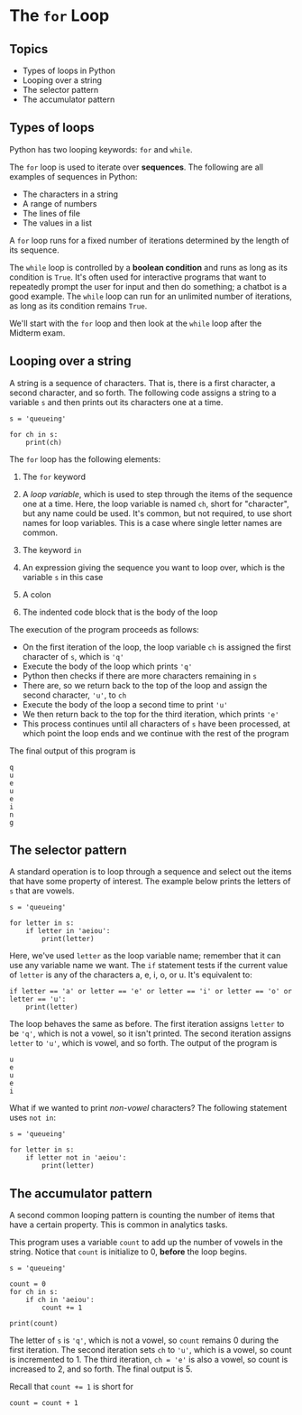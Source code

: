 # The `for` Loop

## Topics

- Types of loops in Python
- Looping over a string
- The selector pattern
- The accumulator pattern

## Types of loops

Python has two looping keywords: `for` and `while`.

The `for` loop is used to iterate over **sequences**. The following are all examples of sequences in Python:

- The characters in a string
- A range of numbers
- The lines of file
- The values in a list

A `for` loop runs for a fixed number of iterations determined by the length of its sequence.

The `while` loop is controlled by a **boolean condition** and runs as long as its condition is `True`. It's often used for interactive programs that want to repeatedly prompt the user for input and then do something; a chatbot is a good example. The `while` loop can run for an unlimited number of iterations, as long as its condition remains `True`.

We'll start with the `for` loop and then look at the `while` loop after the Midterm exam.

## Looping over a string

A string is a sequence of characters. That is, there is a first character, a second character, and so forth. The following code assigns a string to a variable `s` and then prints out its characters one at a time.
```
s = 'queueing'

for ch in s:
    print(ch)
```
The `for` loop has the following elements:

1. The `for` keyword

2. A *loop variable*, which is used to step through the items of the sequence one at a time. Here, the loop variable is named `ch`, short for "character", but any name could be used. It's common, but not required, to use short names for loop variables. This is a case where single letter names are common.

3. The keyword `in`

4. An expression giving the sequence you want to loop over, which is the variable `s` in this case

5. A colon

6. The indented code block that is the body of the loop

The execution of the program proceeds as follows:
- On the first iteration of the loop, the loop variable `ch` is assigned the first character of `s`, which is `'q'`
- Execute the body of the loop which prints `'q'`
- Python then checks if there are more characters remaining in `s`
- There are, so we return back to the top of the loop and assign the second character, `'u'`, to `ch`
- Execute the body of the loop a second time to print `'u'`
- We then return back to the top for the third iteration, which prints `'e'`
- This process continues until all characters of `s` have been processed, at which point the loop ends and we continue with the rest of the program

The final output of this program is
```
q
u
e
u
e
i
n
g
```

## The selector pattern

A standard operation is to loop through a sequence and select out the items that have some property of interest. The example below prints the letters of `s` that are vowels.
```
s = 'queueing'

for letter in s:
    if letter in 'aeiou':
        print(letter)
```

Here, we've used `letter` as the loop variable name; remember that it can use any variable name we want. The `if` statement tests if the current value of `letter` is any of the characters a, e, i, o, or u. It's equivalent to:
```
if letter == 'a' or letter == 'e' or letter == 'i' or letter == 'o' or letter == 'u':
    print(letter)
```
The loop behaves the same as before. The first iteration assigns `letter` to be `'q'`, which is not a vowel, so it isn't printed. The second iteration assigns `letter` to `'u'`, which is vowel, and so forth. The output of the program is
```
u
e
u
e
i
```

What if we wanted to print *non-vowel* characters?  The following statement uses `not in`:
```
s = 'queueing'

for letter in s:
    if letter not in 'aeiou':
        print(letter)
```

## The accumulator pattern
A second common looping pattern is counting the number of items that have a certain property. This is common in analytics tasks.

This program uses a variable `count` to add up the number of vowels in the string. Notice that `count` is initialize to 0, **before** the loop begins.
```
s = 'queueing'

count = 0
for ch in s:
    if ch in 'aeiou':
        count += 1

print(count)
```

The letter of `s` is `'q'`, which is not a vowel, so `count` remains 0 during the first iteration. The second iteration sets `ch` to `'u'`, which is a vowel, so count is incremented to 1. The third iteration, `ch = 'e'` is also a vowel, so count is increased to 2, and so forth. The final output is 5.

Recall that `count += 1` is short for
```
count = count + 1
```

